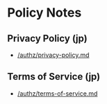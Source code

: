 # Policy Notes

## Privacy Policy (jp)
- [/authz/privacy-policy.md](privacy-policy.md)

## Terms of Service (jp)
- [/authz/terms-of-service.md](terms-of-service.md)
